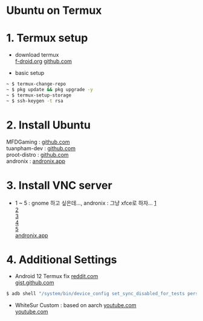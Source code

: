 Ubuntu on Termux
===
# 1. Termux setup
* download termux  
[f-droid.org](https://github.com/MFDGaming/ubuntu-in-termux "https://github.com/MFDGaming/ubuntu-in-termux")
[github.com](https://github.com/MFDGaming/ubuntu-in-termux "https://github.com/MFDGaming/ubuntu-in-termux")

* basic setup
```bash
~ $ termux-change-repo
~ $ pkg update && pkg upgrade -y
~ $ termux-setup-storage
~ $ ssh-keygen -t rsa
```

# 2. Install Ubuntu
MFDGaming : [github.com](https://github.com/MFDGaming/ubuntu-in-termux "https://github.com/MFDGaming/ubuntu-in-termux")  
tuanpham-dev : [github.com](https://github.com/tuanpham-dev/termux-ubuntu "https://github.com/tuanpham-dev/termux-ubuntu")  
proot-distro : [github.com](https://github.com/termux/proot-distro "https://github.com/termux/proot-distro")  
andronix : [andronix.app](https://andronix.app/ "https://andronix.app/")  

# 3. Install VNC server
* 1 ~ 5 : gnome 하고 싶은데..., andronix : 그냥 xfce로 하자...
[1](https://www.answertopia.com/ubuntu/ubuntu-remote-desktop-access-with-vnc/)  
[2](https://almost-a-technocrat.blogspot.com/2010/06/how-to-start-up-vnc-session-with-gnome.html)  
[3](https://ko.linux-console.net/?p=438)  
[4](https://www.teknotut.com/en/install-vnc-server-with-gnome-display-on-ubuntu-18-04/)  
[5](https://technical-bot.blogspot.com/2021/10/how-to-install-ubuntu-gnome-desktop-on.html)  
[andronix.app](https://andronix.app/ "https://andronix.app/")  

# 4. Additional Settings
* Android 12 Termux fix
[reddit.com](https://www.reddit.com/r/termux/comments/ru61y4/any_fix_for_android_12_and_termux_process/ "https://www.reddit.com/r/termux/comments/ru61y4/any_fix_for_android_12_and_termux_process/")  
[gist.github.com](https://gist.github.com/agnostic-apollo/dc7e47991c512755ff26bd2d31e72ca8#commands-to-disable-phantom-process-killing-and-tldr "https://gist.github.com/agnostic-apollo/dc7e47991c512755ff26bd2d31e72ca8#commands-to-disable-phantom-process-killing-and-tldr")  
```bash
$ adb shell "/system/bin/device_config set_sync_disabled_for_tests persistent; /system/bin/device_config put activity_manager max_phantom_processes 2147483647"
```

* WhiteSur Custom : based on aarch
[youtube.com](https://www.youtube.com/watch?v=oQ8RWtD3MTQ "https://www.youtube.com/watch?v=oQ8RWtD3MTQ")  
[youtube.com](https://www.youtube.com/watch?v=uvvoJU69uNo "https://www.youtube.com/watch?v=uvvoJU69uNo")  
